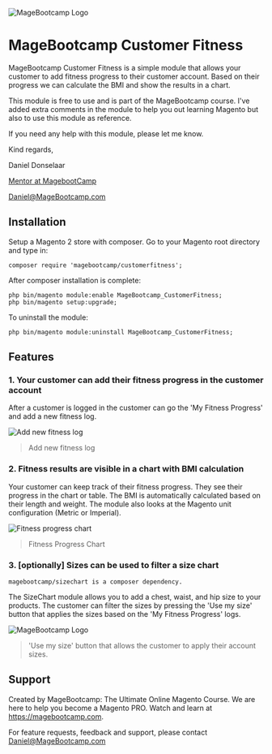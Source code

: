 ![MageBootcamp Logo](https://magebootcamp.com/wp-content/uploads/2020/07/mbc_logo_export01.png)

# MageBootcamp Customer Fitness
MageBootcamp Customer Fitness is a simple module that allows your customer to 
add fitness progress to their customer account. Based on their progress we can calculate the BMI and show the results in a chart.

This module is free to use and is part of the MageBootcamp course. I've added extra comments in the module to
help you out learning Magento but also to use this module as reference.

If you need any help with this module, please let me know.

Kind regards,

Daniel Donselaar

[Mentor at MagebootCamp](https://magebootcamp.com)

[Daniel@MageBootcamp.com](mailto:daniel@magebootcamp.com)

## Installation
Setup a Magento 2 store with composer. Go to your Magento root directory and type in:
```
composer require 'magebootcamp/customerfitness';
```
After composer installation is complete:
```
php bin/magento module:enable MageBootcamp_CustomerFitness;
php bin/magento setup:upgrade;
```

To uninstall the module:
```
php bin/magento module:uninstall MageBootcamp_CustomerFitness;
```

## Features
### 1. Your customer can add their fitness progress in the customer account

After a customer is logged in the customer can go the 'My Fitness Progress' and add a new fitness log.

![Add new fitness log](https://magebootcamp.com/wp-content/uploads/2020/07/add-new-fitness-log.png)

> Add new fitness log

### 2. Fitness results are visible in a chart with BMI calculation

Your customer can keep track of their fitness progress. They see their progress in the chart or table.
The BMI is automatically calculated based on their length and weight. The module also looks at the Magento unit configuration (Metric or Imperial).

![Fitness progress chart](https://magebootcamp.com/wp-content/uploads/2020/07/my-fitness-log-chart.png)

> Fitness Progress Chart

### 3. [optionally] Sizes can be used to filter a size chart

`magebootcamp/sizechart is a composer dependency.`

The SizeChart module allows you to add a chest, waist, and hip size to your products. 
The customer can filter the sizes by pressing the 'Use my size' button that 
applies the sizes based on the 'My Fitness Progress' logs.

![MageBootcamp Logo](https://magebootcamp.com/wp-content/uploads/2020/07/customer-overview-page-customer-fitness-size-chart.png)

> 'Use my size' button that allows the customer to apply their account sizes.

## Support
Created by MageBootcamp: The Ultimate Online Magento Course.
We are here to help you become a Magento PRO.
Watch and learn at https://magebootcamp.com.

For feature requests, feedback and support, please contact [Daniel@MageBootcamp.com](mailto:daniel@magebootcamp.com)
